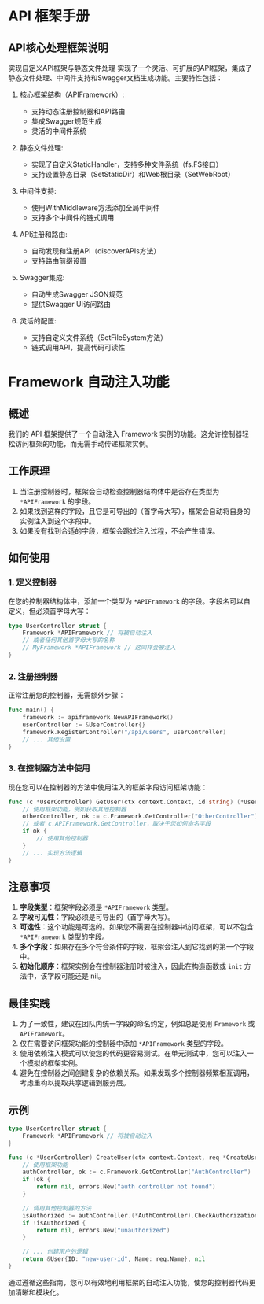 # API 框架手册


## API核心处理框架说明
实现自定义API框架与静态文件处理
实现了一个灵活、可扩展的API框架，集成了静态文件处理、中间件支持和Swagger文档生成功能。主要特性包括：

1. 核心框架结构（APIFramework）:
    - 支持动态注册控制器和API路由
    - 集成Swagger规范生成
    - 灵活的中间件系统

2. 静态文件处理:
    - 实现了自定义StaticHandler，支持多种文件系统（fs.FS接口）
    - 支持设置静态目录（SetStaticDir）和Web根目录（SetWebRoot）

3. 中间件支持:
    - 使用WithMiddleware方法添加全局中间件
    - 支持多个中间件的链式调用

4. API注册和路由:
    - 自动发现和注册API（discoverAPIs方法）
    - 支持路由前缀设置

5. Swagger集成:
    - 自动生成Swagger JSON规范
    - 提供Swagger UI访问路由

6. 灵活的配置:
    - 支持自定义文件系统（SetFileSystem方法）
    - 链式调用API，提高代码可读性

# Framework 自动注入功能

## 概述

我们的 API 框架提供了一个自动注入 Framework 实例的功能。这允许控制器轻松访问框架的功能，而无需手动传递框架实例。

## 工作原理

1. 当注册控制器时，框架会自动检查控制器结构体中是否存在类型为 `*APIFramework` 的字段。
2. 如果找到这样的字段，且它是可导出的（首字母大写），框架会自动将自身的实例注入到这个字段中。
3. 如果没有找到合适的字段，框架会跳过注入过程，不会产生错误。

## 如何使用

### 1. 定义控制器

在您的控制器结构体中，添加一个类型为 `*APIFramework` 的字段。字段名可以自定义，但必须首字母大写：

```go
type UserController struct {
    Framework *APIFramework // 将被自动注入
    // 或者任何其他首字母大写的名称
    // MyFramework *APIFramework // 这同样会被注入
}
```

### 2. 注册控制器

正常注册您的控制器，无需额外步骤：

```go
func main() {
    framework := apiframework.NewAPIFramework()
    userController := &UserController{}
    framework.RegisterController("/api/users", userController)
    // ... 其他设置
}
```

### 3. 在控制器方法中使用

现在您可以在控制器的方法中使用注入的框架字段访问框架功能：

```go
func (c *UserController) GetUser(ctx context.Context, id string) (*User, error) {
    // 使用框架功能，例如获取其他控制器
    otherController, ok := c.Framework.GetController("OtherController")
    // 或者 c.APIFramework.GetController，取决于您如何命名字段
    if ok {
        // 使用其他控制器
    }
    // ... 实现方法逻辑
}
```

## 注意事项

1. **字段类型**：框架字段必须是 `*APIFramework` 类型。
2. **字段可见性**：字段必须是可导出的（首字母大写）。
3. **可选性**：这个功能是可选的。如果您不需要在控制器中访问框架，可以不包含 `*APIFramework` 类型的字段。
4. **多个字段**：如果存在多个符合条件的字段，框架会注入到它找到的第一个字段中。
5. **初始化顺序**：框架实例会在控制器注册时被注入，因此在构造函数或 `init` 方法中，该字段可能还是 nil。

## 最佳实践

1. 为了一致性，建议在团队内统一字段的命名约定，例如总是使用 `Framework` 或 `APIFramework`。
2. 仅在需要访问框架功能的控制器中添加 `*APIFramework` 类型的字段。
3. 使用依赖注入模式可以使您的代码更容易测试。在单元测试中，您可以注入一个模拟的框架实例。
4. 避免在控制器之间创建复杂的依赖关系。如果发现多个控制器频繁相互调用，考虑重构以提取共享逻辑到服务层。

## 示例

```go
type UserController struct {
    Framework *APIFramework // 将被自动注入
}

func (c *UserController) CreateUser(ctx context.Context, req *CreateUserRequest) (*User, error) {
    // 使用框架功能
    authController, ok := c.Framework.GetController("AuthController")
    if !ok {
        return nil, errors.New("auth controller not found")
    }

    // 调用其他控制器的方法
    isAuthorized := authController.(*AuthController).CheckAuthorization(ctx, req.Token)
    if !isAuthorized {
        return nil, errors.New("unauthorized")
    }

    // ... 创建用户的逻辑
    return &User{ID: "new-user-id", Name: req.Name}, nil
}
```

通过遵循这些指南，您可以有效地利用框架的自动注入功能，使您的控制器代码更加清晰和模块化。